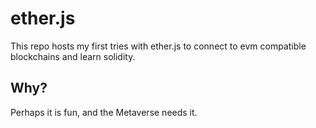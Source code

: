 # ether.js
This repo hosts my first tries with ether.js to connect to evm compatible blockchains and learn solidity.
## Why?
Perhaps it is fun, and the Metaverse needs it.
